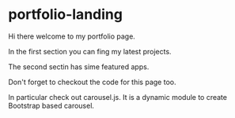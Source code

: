 # portfolio-landing

Hi there welcome to my portfolio page.

In the first section you can fing my latest projects.

The second sectin has sime featured apps.

Don't forget to checkout the code for this page too. 

In particular check out carousel.js. It is a dynamic module to create Bootstrap based carousel.



